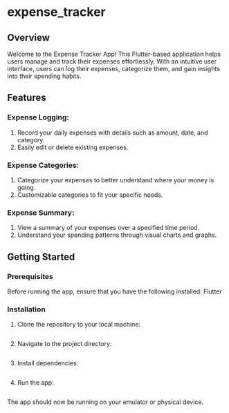 # expense_tracker

## Overview

Welcome to the Expense Tracker App! This Flutter-based application helps users manage and track their expenses effortlessly. With an intuitive user interface, users can log their expenses, categorize them, and gain insights into their spending habits.

## Features

### Expense Logging:

1. Record your daily expenses with details such as amount, date, and category.
2. Easily edit or delete existing expenses.

### Expense Categories:

1. Categorize your expenses to better understand where your money is going.
2. Customizable categories to fit your specific needs.

### Expense Summary:

1. View a summary of your expenses over a specified time period.
2. Understand your spending patterns through visual charts and graphs.


## Getting Started

### Prerequisites

Before running the app, ensure that you have the following installed:
Flutter

### Installation

1. Clone the repository to your local machine:

``` git clone https://github.com/your-username/expense-tracker.git
```
2. Navigate to the project directory:

``` cd expense-tracker
```
3. Install dependencies:

``` flutter pub get
```
4. Run the app:

``` flutter run
```
The app should now be running on your emulator or physical device.
